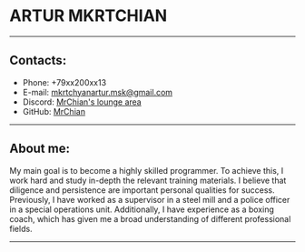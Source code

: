 # **ARTUR MKRTCHIAN** 
---
## Contacts:
* Phone: +79xx200xx13
* E-mail: mkrtchyanartur.msk@gmail.com
* Discord: [MrChian's lounge area](https://discord.gg/RgHRUhVR)
* GitHub: [MrChian](https://github.com/MrChian)

---

## About me:
My main goal is to become a highly skilled programmer. To achieve this, I work hard and study in-depth the relevant training materials. I believe that diligence and persistence are important personal qualities for success.
Previously, I have worked as a supervisor in a steel mill and a police officer in a special operations unit. Additionally, I have experience as a boxing coach, which has given me a broad understanding of different professional fields.

---

##